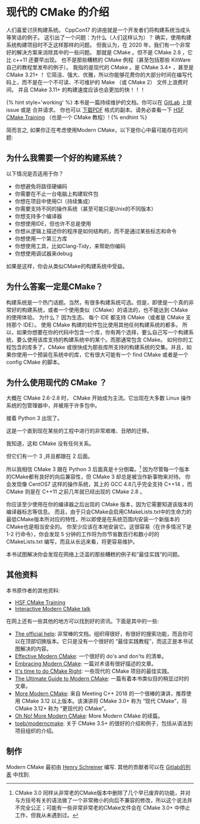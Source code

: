 # 现代的 CMake 的介绍

人们喜爱讨厌构建系统。
CppCon17 的讲座就是一个开发者们将构建系统当成头等笑话的例子。
这引出了一个问题：为什么（人们这样认为）？
确实，使用构建系统构建项目时不乏这样那样的问题。
但我认为，在 2020 年，我们有一个非常好的解决方案来消除其中的一些问题。
那就是 CMake 。但不是 CMake 2.8 ，它比 c++11 还要早出现。
也不是那些糟糕的 CMake 例程（甚至包括那些 KitWare 自己的教程里发布的例子）。
我指的是现代的 CMake 。是 CMake 3.4+ ，甚至是 CMake 3.21+ ！
它简洁、强大、优雅，所以你能够花费你的大部分时间在编写代码上，而不是在一个不可读、不可维护的 Make （或 CMake 2） 文件上浪费时间。
并且 CMake 3.11+ 的构建速度应该也会更加的快！！！

{% hint style='working' %}
本书是一篇持续维护的文档。你可以在 [GitLab](https://gitlab.com/CLIUtils/modern-cmake) 上提 issue 或是 合并请求。
你也可以 [下载PDF](https://CLIUtils.gitlab.io/modern-cmake/modern-cmake.pdf) 格式的副本。请务必查看一下 [HSF CMake Training][] （也是一个 CMake 教程）!
{% endhint %}

简而言之, 如果你正在考虑使用Modern CMake，以下是你心中最可能存在的问题:

## 为什么我需要一个好的构建系统？

以下情况是否适用于你？

* 你想避免将路径硬编码
* 你需要在不止一台电脑上构建软件包
* 你想在项目中使用CI（持续集成）
* 你需要支持不同的操作系统（甚至可能只是Unix的不同版本）
* 你想支持多个编译器
* 你想使用IDE，但也许不总是使用
* 你想从逻辑上描述你的程序是如何结构的，而不是通过某些标志和命令
* 你想使用一个第三方库
* 你想使用工具，比如Clang-Tidy，来帮助你编码
* 你想使用调试器来debug

如果是这样，你会从类似CMake的构建系统中受益。

## 为什么答案一定是CMake？

构建系统是一个热门话题。当然，有很多构建系统可选。但是，即使是一个真的非常好的构建系统，或者一个使用类似（CMake）的语法的，也不能达到 CMake 的使用体验。
为什么？
因为生态。
每个 IDE 都支持 CMake（或者是 CMake 支持那个 IDE）。
使用 CMake 构建的软件包比使用其他任何构建系统的都多。
所以，如果你想要在你的代码中包含一个库，你有两个选择，要么自己写一个构建系统，要么使用该库支持的构建系统中的某个。而那通常包含 CMake。
如何你的工程包含的库多了，CMake 或很快成为那些库所支持的构建系统的交集。并且，如果你使用一个预装在系统中的库，它有很大可能有一个 find CMake 或者是一个 config CMake 的脚本。


## 为什么使用现代的 CMake ？

大概在 CMake 2.6-2.8 时， CMake 开始成为主流。它出现在大多数 Linux 操作系统的包管理器中，并被用于许多包中。

接着 Python 3 出现了。

这是一个直到现在某些的工程中进行的非常艰难、丑陋的迁移。

我知道，这和 CMake 没有任何关系。

但它们有一个 3 ,并且都跟在 2 后面。


所以我相信 CMake 3 跟在 Python 3 后面真是十分倒霉。[^1]
因为尽管每一个版本的CMake都有良好的向后兼容性，但 CMake 3 却总是被当作新事物来对待。
你会发现像 CentOS7 这样的操作系统，其上的 GCC 4.8几乎完全支持 C++14 ，而 CMake 则是在 C++11 之前几年就已经出现的 CMake 2.8 。

你应该至少使用在你的编译器之后出现的 CMake 版本，因为它需要知道该版本的编译器标志等信息。
而且，由于只会CMake会启用CMakeLists.txt中的生命力的最低CMake版本所对应的特性，所以即使是在系统范围内安装一个新版本的CMake也是相当安全的。
你至少应该在本地安装它。这很容易（在许多情况下是 1-2 行命令），你会发现 5 分钟的工作将为你节省数百行和数小时的 CMakeLists.txt 编写，而且从长远来看，将更容易维护。

本书试图解决你会发现在网络上泛滥的那些糟糕的例子和”最佳实践“的问题。

## 其他资料

本书原作者的其他资料:

* [HSF CMake Training][]
* [Interactive Modern CMake talk](https://gitlab.com/CLIUtils/modern-cmake-interactive-talk)

在网上还有一些其他的地方可以找到好的资讯。下面是其中的一些:

* [The official help](https://cmake.org/cmake/help/latest/): 非常棒的文档。组织得很好，有很好的搜索功能，而且你可以在顶部切换版本。它只是没有一个很好的 “最佳实践教程”，而这正是本书试图解决的内容。
* [Effective Modern CMake](https://gist.github.com/mbinna/c61dbb39bca0e4fb7d1f73b0d66a4fd1): 
一个很好的 do's and don'ts 的清单。
* [Embracing Modern CMake](https://steveire.wordpress.com/2017/11/05/embracing-modern-cmake/): 一篇对术语有很好描述的文章。
* [It's time to do CMake Right](https://pabloariasal.github.io/2018/02/19/its-time-to-do-cmake-right/): 一些现代的 CMake 项目的最佳实践。
* [The Ultimate Guide to Modern CMake](https://rix0r.nl/blog/2015/08/13/cmake-guide/): 一篇有着本书类似目的稍显过时的文章。
* [More Modern CMake](https://youtu.be/y7ndUhdQuU8): 来自 Meeting C++ 2018 的一个很棒的演讲，推荐使用 CMake 3.12 以上版本。该演讲将 CMake 3.0+ 称为 “现代 CMake”，将 CMake 3.12+ 称为 “更现代的 CMake”。
* [Oh No! More Modern CMake](https://www.youtube.com/watch?v=y9kSr5enrSk): More Modern CMake 的续篇。
* [toeb/moderncmake](https://github.com/toeb/moderncmake): 关于 CMake 3.5+ 的很好的介绍和例子，包括从语法到项目组织的介绍。

## 制作

Modern CMake 最初由 [Henry Schreiner](https://iscinumpy.gitlab.io) 编写. 其他的贡献者可以在 [Gitlab的列表](https://gitlab.com/CLIUtils/modern-cmake/-/network/master) 中找到.

[HSF CMake Training]: https://hsf-training.github.io/hsf-training-cmake-webpage/01-intro/index.html

[^1]: CMake 3.0 同样从非常老的CMake版本中删除了几个早已废弃的功能，并对与方括号有关的语法做了一个非常微小的向后不兼容的修改，所以这个说法并不完全公正；可能有一些非常非常老的CMake文件会在 CMake 3.0+ 中停止工作，但我从未遇到过。

